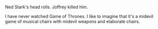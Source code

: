 Ned Stark's head rolls. Joffrey killed him.

I have never watched Game of Thrones. I like to imagine that it's a midevil game of musical chairs with midevil weapons and elaborate chairs. 
